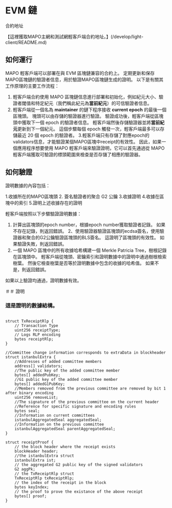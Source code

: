 # EVM 鏈

  合約地址

【這裡獲取MAPO主網和測試網輕客戶端合約地址。】(/develop/light-client/README.md)



## 如何運行

MAPO 輕客戶端可以部署在與 EVM 區塊鏈兼容的合約上。 定期更新和保存MAPO區塊鏈的驗證者信息，用於驗證MAPO區塊鏈生成的證明。 以下是有關其工作原理的主要工作流程：

1. 輕客戶端合約使用 MAPO 區塊鏈信息進行部署和初始化，例如紀元大小、驗證者閾值和特定紀元（我們稱此紀元為**當前紀元**）的可信驗證者信息。
2. 輕客戶端從一個名為 **maintainer** 的鏈下程序接收 **current epoch** 的最後一個區塊頭。 塊頭可以由存儲的驗證器進行驗證。 驗證成功後，輕客戶端從區塊頭中獲取下一個 epoch 的驗證者信息。 輕客戶端然後存儲驗證器並將**當前紀元**更新到下一個紀元。 這個步驟每個 epoch 觸發一次，輕客戶端最多可以存儲最近 20 個 epoch 的驗證者。
3.輕客戶端只有存儲了對應epoch的validators信息，才能驗證某個MAPO區塊中receipt的有效性。 因此，如果一個應用程序想要使用 MAPO 輕客戶端來驗證證明，它可以首先通過從 MAPO 輕客戶端獲取可驗證的標頭範圍來檢查是否存儲了相應的驗證器。

## 如何驗證

證明數據的內容包括：

1.收據所在的MAPO區塊頭
2. 簽名驗證者的聚合 G2 公鑰
3.收據證明
4.收據在區塊中的索引
5.證明上述收據存在的證明

輕客戶端按照以下步驟驗證證明數據：

1. 計算出區塊頭的epoch number，根據epoch number獲取驗證者記錄。 如果不存在記錄，則返回錯誤。
2、使用驗證器驗證區塊頭的ecdsa簽名，使用驗證器和聚合的G2公鑰驗證區塊頭的BLS簽名。 這證明了區塊頭的有效性。 如果驗證失敗，則返回錯誤。
3. 一個 MAPO 區塊中的所有收據哈希構建一個 Merkle Patricia Tree，樹根記錄在區塊頭中。 輕客戶端從塊頭、密鑰索引和證明數據中的證明中通過樹根檢索樹葉。 然後它檢查樹葉是否等於證明數據中包含的收據的哈希值。 如果不是，則返回錯誤。

如果以上驗證均通過，證明數據有效。

＃＃ 證明

### 這是證明的數據結構。

```

struct TxReceiptRlp {
	// Transaction Type
    uint256 receiptType;
    // Logs RLP encoding
    bytes receiptRlp;
}

//Committee change information corresponds to extraData in blockheader
struct istanbulExtra {
    //Addresses of added committee members
    address[] validators;
    //The public key of the added committee member
    bytes[] addedPubKey;
    //G1 public key of the added committee member
    bytes[] addedG1PubKey;
    //Members removed from the previous committee are removed by bit 1 after binary encoding
    uint256 removeList;
    //The signature of the previous committee on the current header
    //Reference for specific signature and encoding rules
    bytes seal;
    //Information on current committees
    istanbulAggregatedSeal aggregatedSeal;
    //Information on the previous committee
    istanbulAggregatedSeal parentAggregatedSeal;
}

struct receiptProof {
	// the block header where the receipt exists
    blockHeader header;
    //the istanbulExtra struct
    istanbulExtra ist;
    // the aggregated G2 public key of the signed validators
    G2 aggPk;
    // the TxReceiptRlp struct
    TxReceiptRlp txReceiptRlp;
    // the index of the receipt in the block
    bytes keyIndex;
    // the proof to prove the existance of the above receipt
    bytes[] proof;
}
```